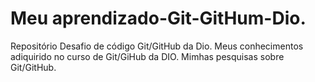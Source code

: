# Meu aprendizado-Git-GitHum-Dio. 
Repositório Desafio de código Git/GitHub da Dio. 
Meus conhecimentos adiquirido no curso de Git/GiHub da DIO. 
Mimhas pesquisas sobre Git/GitHub.
